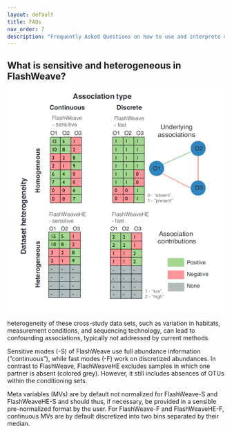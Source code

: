 ```yaml
---
layout: default
title: FAQs
nav_order: 7
description: "Frequently Asked Questions on how to use and interprete microbetag"
---
```


## What is sensitive and heterogeneous in FlashWeave? 



![four_cases](../assets/images/flashweave_cases.png)



heterogeneity of these cross-study data sets, such as variation in habitats, measurement conditions, and sequencing technology, can lead to confounding associations, typically not addressed by current methods

Sensitive modes (-S) of FlashWeave use full abundance information (”continuous”), while fast modes (-F) work on discretized abundances. In contrast to FlashWeave, FlashWeaveHE excludes samples in which one partner is absent (colored grey). However, it still includes absences of OTUs within the conditioning sets.





Meta variables (MVs) are by default not normalized for FlashWeave-S and FlashWeaveHE-S and should thus, if necessary, be provided in a sensible pre-normalized format by the user. For FlashWeave-F and FlashWeaveHE-F, continuous MVs are by default discretized into two bins separated by their median.

